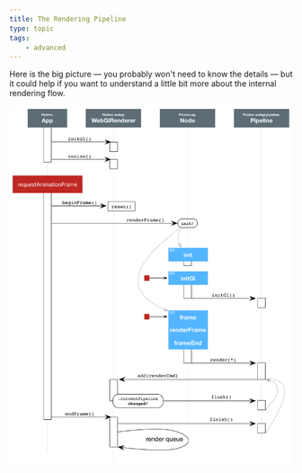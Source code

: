 ```yaml
---
title: The Rendering Pipeline
type: topic
tags:
    - advanced
---
```


Here is the big picture &mdash; you probably won't need to know the details &mdash;
but it could help if you want to understand a little bit more about the internal rendering flow.

![Picimo rendering pipeline](/assets/images/doc/picimo-rendering-pipeline.png "The Picimo Rendering Pipeline")

